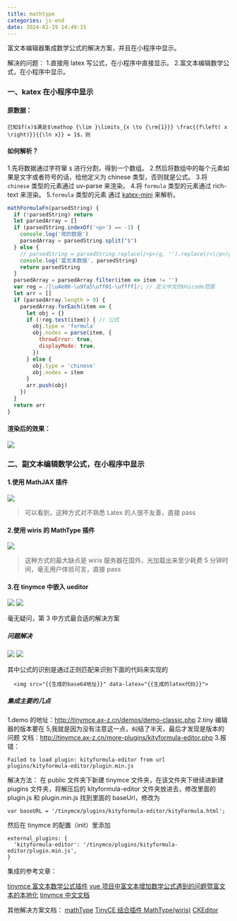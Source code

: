```yaml
---
title: mathtype
categories: js-end
date: 2024-02-19 14:49:15
---
```


富文本编辑器集成数学公式的解决方案，并且在小程序中显示。

解决的问题： 1.直接用 latex 写公式，在小程序中直接显示。 2.富文本编辑数学公式，在小程序中显示。

<!-- more -->

### 一、katex 在小程序中显示

#### 原数据：

```
已知$f(x)$满足$\mathop {\lim }\limits_{x \to {\rm{1}}} \frac{{f\left( x \right)}}{{\ln x}} = 1$，则
```

#### 如何解析？

1.先将数据通过字符窜 `$` 进行分割，得到一个数组。 2.然后将数组中的每个元素如果是文字或者符号的话，给他定义为 chinese 类型，否则就是公式。 3.将 `chinese` 类型的元素通过 uv-parse 来渲染。 4.将 `formula` 类型的元素通过 rich-text 来渲染。 5.`formula` 类型的元素 通过 [katex-mini](https://github.com/xiaosongread/katex-mini) 来解析。

```js
mathFormulaFn(parsedString) {
  if (!parsedString) return
  let parsedArray = []
  if (parsedString.indexOf('<p>') == -1) {
    console.log('爬的数据')
    parsedArray = parsedString.split("$")
  } else {
    // parsedString = parsedString.replace(/<p>/g, '').replace(/<\/p>/g, '')
    console.log('富文本数据', parsedString)
    return parsedString
  }
  parsedArray = parsedArray.filter(item => item != '')
  var reg = /[\u4e00-\u9fa5\uff01-\uffff]/; // 定义中文的Unicode范围
  let arr = []
  if (parsedArray.length > 0) {
    parsedArray.forEach(item => {
      let obj = {}
      if (!reg.test(item)) { // 公式
        obj.type = 'formula'
        obj.nodes = parse(item, {
          throwError: true,
          displayMode: true,
        })
      } else {
        obj.type = 'chinese'
        obj.nodes = item
      }
      arr.push(obj)
    })
  }
  return arr
}
```

#### 渲染后的效果：

<img src="/images/img-folder/2024/1.jpg">

### 二、副文本编辑数学公式，在小程序中显示

#### 1.使用 MathJAX 插件

<img src="/images/img-folder/2024/2.png">

> 可以看到，这种方式对不熟悉 Latex 的人很不友善，直接 pass

#### 2.使用 wiris 的 MathType 插件

<img src="/images/img-folder/2024/3.png">

> 这种方式的最大缺点是 wiris 服务器在国外，光加载出来至少耗费 5 分钟时间，毫无用户体验可言，直接 pass

#### 3.在 tinymce 中嵌入 ueditor

<img src="/images/img-folder/2024/4.png">
<img src="/images/img-folder/2024/5.png">

毫无疑问，第 3 中方式最合适的解决方案

##### 问题解决

<img src="/images/img-folder/2024/6.png">
<img src="/images/img-folder/2024/7.png">

其中公式的识别是通过正则匹配来识别下面的代码来实现的

```
  <img src="{{生成的base64地址}}" data-latex="{{生成的latex代码}}">
```

##### 集成主要的几点

1.demo 的地址：http://tinymce.ax-z.cn/demos/demo-classic.php
2.tiny 编辑器的版本要在 5,我就是因为没有注意这一点，纠结了半天，最后才发现是版本的问题
文档：http://tinymce.ax-z.cn/more-plugins/kityformula-editor.php 3.报错：

```
Failed to load plugin: kityformula-editor from url plugins/kityformula-editor/plugin.min.js
```

解决方法：
在 public 文件夹下新建 tinymce 文件夹，在该文件夹下继续进新建 piugins 文件夹，将解压后的 kityformula-editor 文件夹放进去，修改里面的 plugin.js 和 plugin.min.js
找到里面的 baseUrl，修改为

```
var baseURL = '/tinymce/plugins/kityformula-editor/kityFormula.html';
```

然后在 tinymce 的配置（init）里添加

```
external_plugins: {
  'kityformula-editor': '/tinymce/plugins/kityformula-editor/plugin.min.js',
}
```

集成的参考文章：

[tinymce 富文本数学公式插件](https://blog.csdn.net/m0_73997007/article/details/127101630)
[vue 项目中富文本增加数学公式遇到的问题暨富文本的本地化](https://blog.csdn.net/hjin_/article/details/135526902)
[tinymce 中文文档](http://tinymce.ax-z.cn/more-plugins/kityformula-editor.php)

其他解决方案文档：
[mathType](https://demo.wiris.com/integrations/tinymce/?language=zh-tw)
[TinyCE 结合插件 MathType(wiris)](https://blog.csdn.net/qq_35008624/article/details/99081721)
[CKEditor](https://ckeditor.com/mathtype/#demo-mathtype)
